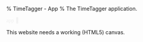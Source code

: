 % TimeTagger - App
% The TimeTagger application.

<script src='auth.js'></script>
<script src='utils.js'></script>
<script src='dt.js'></script>
<script src='stores.js'></script>
<script src='dialogs.js'></script>
<script src='front.js'></script>
<script src='jspdf.js'></script>
<script src='Ubuntu-C-normal.js'></script>


<script>
window.addEventListener("load", function() {
    if (!window.browser_supported) {return;}
    window.store = new window.stores.ConnectedDataStore();
    var canvas_element = document.getElementById('canvas');
    window.canvas = new window.front.TimeTaggerCanvas(canvas_element);
    // Register the service worker as soon as the user loads the app
    //if ('serviceWorker' in navigator) {
    //    navigator.serviceWorker.register('/sw.js');
    //}
    navigator.serviceWorker.addEventListener('controllerchange', function () {
        // This gets called when the browser detects a new version of
        // the service worker (when any byte has changed).
    });
});
</script>


<!-- Force preloading the font used in the canvas -->
<span style='font-family: "Ubuntu Condensed"; color: #eee;'>app</span>
<span class='fas' style='color: #eee;'></span>
<img id='ttlogo' alt='TimeTagger logo' src='timetagger192.png' width='2px' />

<canvas id='canvas'>This website needs a working (HTML5) canvas.</canvas>

<style>
#newappreload {
  visibility: hidden;
  position: fixed;
  left: 20vw;
  right: 20vw;
  bottom: 20px;
  background-color: #333;
  color: #fff;
  text-align: center;
  border-radius: 2px;
  padding: 16px;
  z-index: 9999;
}
#newappreload.show {
  visibility: visible;
  -webkit-animation: fadein 0.5s;
  animation: fadein 0.5s;
}
</style>
<div id="newappreload"><a>A new version of TimeTagger is available. Click to refresh.</a></div>
